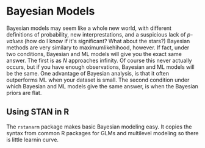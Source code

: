 # Bayesian Models

Bayesian models may seem like a whole new world, with different definitions
of probability, new interprestations, and a suspicious lack of *p-values* 
(how do I know if it's significant? What about the stars?) Bayesian methods
are very similary to maximumlikehihood, however. If fact, under two conditions, 
Bayesian and ML models will give you the exact same answer. The first is as
*N* approaches infinity. Of course this never actually occurs, but if you
have enough observations, Bayesian and ML models will be the same. One advantage
of Bayesian analysis, is that it often outperforms ML when your dataset is small.
The second condition under which Bayesian and ML models give the same answer, is
when the Bayesian priors are flat. 

## Using STAN in R
The `rstanarm` package makes basic Bayesian modeling easy. It copies the syntax from
common R packages for GLMs and multilevel modeling so there is little learnin curve.

